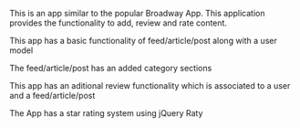 This is an app similar to the popular Broadway App.
This application provides the functionality to add, review and rate content.

This app has a basic functionality of feed/article/post along with a user model

The feed/article/post has an added category sections

This app has an aditional review functionality which is associated to a user and a feed/article/post

The App has a star rating system using jQuery Raty
